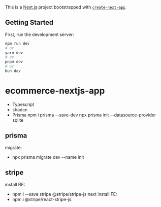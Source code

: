 This is a [Next.js](https://nextjs.org) project bootstrapped with [`create-next-app`](https://nextjs.org/docs/app/api-reference/cli/create-next-app).

## Getting Started

First, run the development server:

```bash
npm run dev
# or
yarn dev
# or
pnpm dev
# or
bun dev
```

# ecommerce-nextjs-app
- Typescript
- shadcn
- Prisma 
  npm i prisma --save-dev
  npx prisma init --datasource-provider sqlite

## prisma
migrate:
- npx prisma migrate dev --name init

## stripe
install BE:
- npm i --save stripe @stripe/stripe-js next
install FE:
- npm i @stripe/react-stripe-js